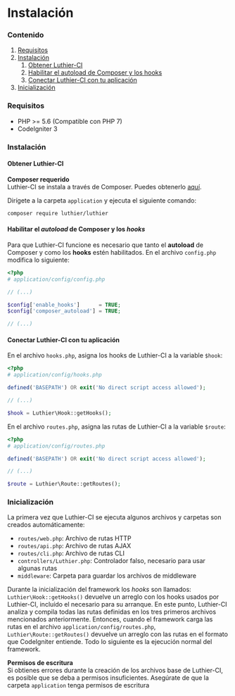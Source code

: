 [//]: # ([author] Anderson Salas)
[//]: # ([meta_description] Aprende cómo obtener Luthier-CI e instalarlo en tu aplicación de CodeIgniter con instrucciones paso a paso ¡no toma más de 5 minutos!)

# Instalación

### Contenido

1. [Requisitos](#requirements)
2. [Instalación](#installation)
   1. [Obtener Luthier-CI](#get-luthier-ci)
   2. [Habilitar el autoload de Composer y los hooks](#enable-composer-autoload-and-hooks)
   3. [Conectar Luthier-CI con tu aplicación](#connect-luthier-ci-with-your-application)
3. [Inicialización](#initialization)

### <a name="requirements"></a> Requisitos

* PHP >= 5.6 (Compatible con PHP 7)
* CodeIgniter 3

### <a name="installation"></a> Instalación

#### <a name="get-luthier-ci"></a> Obtener Luthier-CI

<div class="alert alert-info">
    <i class="fa fa-info-circle" aria-hidden="true"></i>
    <strong>Composer requerido</strong>
    <br />
    Luthier-CI se instala a través de Composer. Puedes obtenerlo <a href="https://getcomposer.org/download/">aquí</a>.
</div>

Dirígete a la carpeta `application` y ejecuta el siguiente comando:

```bash
composer require luthier/luthier
```

#### <a name="enable-composer-autoload-and-hooks"></a> Habilitar el _autoload_ de Composer y los _hooks_

Para que Luthier-CI funcione es necesario que tanto el **autoload** de Composer y como los **hooks** estén habilitados. En el archivo `config.php` modifica lo siguiente:

```php
<?php
# application/config/config.php

// (...)

$config['enable_hooks']      = TRUE;
$config['composer_autoload'] = TRUE;

// (...)
```

#### <a name="connect-luthier-ci-with-your-application"></a> Conectar Luthier-CI con tu aplicación

En el archivo `hooks.php`, asigna los hooks de Luthier-CI a la variable `$hook`:

```php
<?php
# application/config/hooks.php

defined('BASEPATH') OR exit('No direct script access allowed');

// (...)

$hook = Luthier\Hook::getHooks();
```

En el archivo `routes.php`, asigna las rutas de Luthier-CI a la variable `$route`:

```php
<?php
# application/config/routes.php

defined('BASEPATH') OR exit('No direct script access allowed');

// (...)

$route = Luthier\Route::getRoutes();
```

### <a name="initialization"></a> Inicialización

La primera vez que Luthier-CI se ejecuta algunos archivos y carpetas son creados automáticamente:

* `routes/web.php`: Archivo de rutas HTTP
* `routes/api.php`: Archivo de rutas AJAX
* `routes/cli.php`: Archivo de rutas CLI
* `controllers/Luthier.php`: Controlador falso, necesario para usar algunas rutas
* `middleware`: Carpeta para guardar los archivos de middleware

Durante la inicialización del framework los _hooks_ son llamados: `Luthier\Hook::getHooks()` devuelve un arreglo con los hooks usados por Luthier-CI, incluído el necesario para su arranque. En este punto, Luthier-CI analiza y compila todas las rutas definidas en los tres primeros archivos mencionados anteriormente. Entonces, cuando el framework carga las rutas en el archivo `application/config/routes.php`, `Luthier\Route::getRoutes()` devuelve un arreglo con las rutas en el formato que CodeIgniter entiende. Todo lo siguiente es la ejecución normal del framework.

<div class="alert alert-warning">
    <i class="fa fa-warning" aria-hidden="true"></i>
    <strong>Permisos de escritura</strong>
    <br />
    Si obtienes errores durante la creación de los archivos base de Luthier-CI, es posible que se deba a permisos insuficientes. Asegúrate de que la carpeta <code>application</code> tenga permisos de escritura
</div>